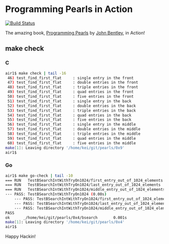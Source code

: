 # Programming Pearls in Action

[![Build Status]](https://travis-ci.org/keinohguchi/pearls-in-action)

The amazing book, [Programming Pearls] by [John Bentley], in Action!

[Build Status]: https://travis-ci.org/keinohguchi/pearls-in-action.svg
[Programming Pearls]: https://dl.acm.org/citation.cfm?id=318199
[John Bentley]: https://dl.acm.org/author_page.cfm?id=81100143310

## make check

### C

```sh
air1$ make check | tail -16
 46) test_find_first_flat     : single entry in the front                    PASS
 47) test_find_first_flat     : double entries in the front                  PASS
 48) test_find_first_flat     : triple entries in the front                  PASS
 49) test_find_first_flat     : quad entries in the front                    PASS
 50) test_find_first_flat     : five entries in the front                    PASS
 51) test_find_first_flat     : single entry in the back                     PASS
 52) test_find_first_flat     : double entries in the back                   PASS
 53) test_find_first_flat     : triple entries in the back                   PASS
 54) test_find_first_flat     : quad entries in the back                     PASS
 55) test_find_first_flat     : five entries in the back                     PASS
 56) test_find_first_flat     : single entry in the middle                   PASS
 57) test_find_first_flat     : double entries in the middle                 PASS
 58) test_find_first_flat     : triple entries in the middle                 PASS
 59) test_find_first_flat     : quad entries in the middle                   PASS
 60) test_find_first_flat     : five entries in the middle                   PASS
make[1]: Leaving directory '/home/kei/git/pearls/0x9'
air1$
```

### Go

```sh
air1$ make go-check | tail -10
=== RUN   TestBSearchIntWithTryOn1024/first_entry_out_of_1024_elements
=== RUN   TestBSearchIntWithTryOn1024/last_entry_out_of_1024_elements
=== RUN   TestBSearchIntWithTryOn1024/middle_entry_out_of_1024_elements
--- PASS: TestBSearchIntWithTryOn1024 (0.00s)
    --- PASS: TestBSearchIntWithTryOn1024/first_entry_out_of_1024_elements (0.00s)
    --- PASS: TestBSearchIntWithTryOn1024/last_entry_out_of_1024_elements (0.00s)
    --- PASS: TestBSearchIntWithTryOn1024/middle_entry_out_of_1024_elements (0.00s)
PASS
ok      _/home/kei/git/pearls/0x4/bsearch       0.001s
make[1]: Leaving directory '/home/kei/git/pearls/0x4'
air1$
```

Happy Hackin!
